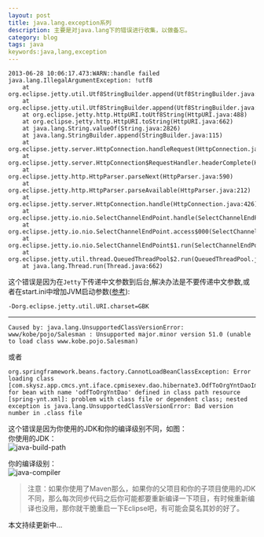 ```yaml
---
layout: post
title: java.lang.exception系列
description: 主要是对java.lang下的错误进行收集，以做备忘。
category: blog
tags: java
keywords:java,lang,exception
---
```


	2013-06-28 10:06:17.473:WARN::handle failed
	java.lang.IllegalArgumentException: !utf8
		at org.eclipse.jetty.util.Utf8StringBuilder.append(Utf8StringBuilder.java:119)
		at org.eclipse.jetty.util.Utf8StringBuilder.append(Utf8StringBuilder.java:49)
		at org.eclipse.jetty.http.HttpURI.toUtf8String(HttpURI.java:488)
		at org.eclipse.jetty.http.HttpURI.toString(HttpURI.java:662)
		at java.lang.String.valueOf(String.java:2826)
		at java.lang.StringBuilder.append(StringBuilder.java:115)
		at org.eclipse.jetty.server.HttpConnection.handleRequest(HttpConnection.java:633)
		at org.eclipse.jetty.server.HttpConnection$RequestHandler.headerComplete(HttpConnection.java:1051)
		at org.eclipse.jetty.http.HttpParser.parseNext(HttpParser.java:590)
		at org.eclipse.jetty.http.HttpParser.parseAvailable(HttpParser.java:212)
		at org.eclipse.jetty.server.HttpConnection.handle(HttpConnection.java:426)
		at org.eclipse.jetty.io.nio.SelectChannelEndPoint.handle(SelectChannelEndPoint.java:508)
		at org.eclipse.jetty.io.nio.SelectChannelEndPoint.access$000(SelectChannelEndPoint.java:34)
		at org.eclipse.jetty.io.nio.SelectChannelEndPoint$1.run(SelectChannelEndPoint.java:40)
		at org.eclipse.jetty.util.thread.QueuedThreadPool$2.run(QueuedThreadPool.java:451)
		at java.lang.Thread.run(Thread.java:662)


这个错误是因为在`Jetty`下传递中文参数到后台,解决办法是不要传递中文参数,或者在start.ini中增加JVM启动参数([参考](http://www.oschina.net/question/174702_32759)):

	-Dorg.eclipse.jetty.util.URI.charset=GBK

----------

	Caused by: java.lang.UnsupportedClassVersionError: www/kobe/pojo/Salesman : Unsupported major.minor version 51.0 (unable to load class www.kobe.pojo.Salesman)

或者

	org.springframework.beans.factory.CannotLoadBeanClassException: Error loading class [com.skysz.app.cmcs.ynt.iface.cpmisexev.dao.hibernate3.OdfToOrgYntDaoImpl] for bean with name 'odfToOrgYntDao' defined in class path resource [spring-ynt.xml]: problem with class file or dependent class; nested exception is java.lang.UnsupportedClassVersionError: Bad version number in .class file

这个错误是因为你使用的JDK和你的编译级别不同，如图：  
你使用的JDK：  
![java-build-path](http://dolphinboy.me/resources/java-build-path.png)

你的编译级别：  
![java-compiler](http://dolphinboy.me/resources/java-compiler.png)

>注意：如果你使用了Maven那么，如果你的父项目和你的子项目使用的JDK不同，那么每次同步代码之后你可能都要重新编译一下项目，有时候重新编译也没用，那你就干脆重启一下Eclipse吧，有可能会莫名其妙的好了。


本文持续更新中...